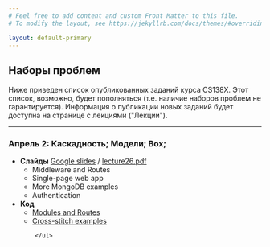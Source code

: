 ```yaml
---
# Feel free to add content and custom Front Matter to this file.
# To modify the layout, see https://jekyllrb.com/docs/themes/#overriding-theme-defaults

layout: default-primary
---
```

<section class="info">
  <h2 class='info-header'>Наборы проблем</h2>
  <p> Ниже приведен список опубликованных заданий курса CS138X. Этот список, возможно, будет пополняться (т.е. наличие наборов проблем не гарантируется). Информация о публикации новых заданий будет доступна на странице с лекциями ("Лекции").</p>
  <hr/>
  
</section>
<section>
        <h3 class="topic">Апрель 2: Каскадность; Модели; Box;</h3>
        <ul>
          <li>
            <strong>Слайды</strong> <a href="https://docs.google.com/presentation/d/1W3B68eT5fqYJJncCzWiAA3IRfNEywbJJ1elCjGecFlM/edit#slide=id.p">Google slides</a> / <a href="26/lecture26.pdf">lecture26.pdf</a>
            <ul>
                <li>Middleware and Routes</li>
                <li>Single-page web app</li>
                <li>More MongoDB examples</li>
                <li>Authentication</li>
              </ul>
          </li>
          <li>
            <strong>Код</strong>
            <ul>
                <li><a href="https://github.com/yayinternet/module-examples">Modules and Routes</a></li>
                <li><a href="https://github.com/yayinternet/cross-stitch-examples">Cross-stitch examples</a></li>
              </ul>
          </li>
          
        </ul>
</section>